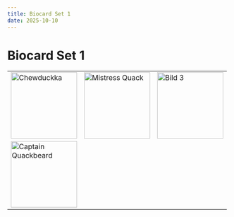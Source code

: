 ```yaml
---
title: Biocard Set 1
date: 2025-10-10
---
```


# Biocard Set 1

<table>
  <tr>
    <td><a href="https://sems-duckies.github.io/ducks/chewduckka/"><img src="https://www.ingress-swag.com/wp-content/uploads/2025/09/Chewduckka_front.png" width="150" alt="Chewduckka"></a></td>
    <td><a href="https://sems-duckies.github.io/ducks/misstress-quack"><img src="https://www.ingress-swag.com/wp-content/uploads/2025/09/Mistress-Quack_front.png" width="150" alt="Mistress Quack"></a></td>
    <td><a href="https://sems-duckies.github.io/ducks/andy-duckhole"><img src="https://www.ingress-swag.com/wp-content/uploads/2025/09/Amdy-Duckhol_front.png" width="150" alt="Bild 3"></a></td>
  </tr>
    <tr>
    <td><a href="https://sems-duckies.github.io/ducks/captain-quackbeard/"><img src="https://www.ingress-swag.com/wp-content/uploads/2025/09/Captain-Quackbeard_front.png" width="150" alt="Captain Quackbeard"></a></td>
    <td></td></td>
    <td></td>
  </tr>
</table>
